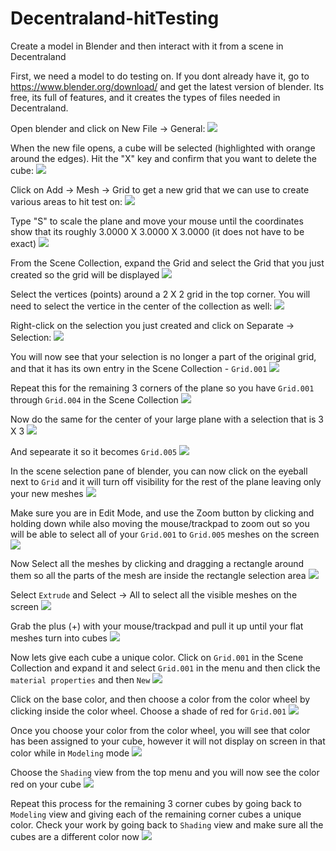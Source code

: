 # Decentraland-hitTesting
Create a model in Blender and then interact with it from a scene in Decentraland

First, we need a model to do testing on.  If you dont already have it, go to https://www.blender.org/download/ and get the latest version of blender.  Its free, its full of features, and it creates the types of files needed in Decentraland.

Open blender and click on New File -> General:
<img src="./ReadMe/blender_1.png">

When the new file opens, a cube will be selected (highlighted with orange around the edges).  Hit the "X" key and confirm that you want to delete the cube:
<img src="./ReadMe/blender_2.png">

Click on Add -> Mesh -> Grid to get a new grid that we can use to create various areas to hit test on:
<img src="./ReadMe/blender_3.png">

Type "S" to scale the plane and move your mouse until the coordinates show that its roughly 3.0000 X 3.0000 X 3.0000 (it does not have to be exact)
<img src="./ReadMe/blender_4.png">

From the Scene Collection, expand the Grid and select the Grid that you just created so the grid will be displayed
<img src="./ReadMe/blender_5.png">

Select the vertices (points) around a 2 X 2 grid in the top corner.  You will need to select the vertice in the center of the collection as well:
<img src="./ReadMe/blender_6.png">

Right-click on the selection you just created and click on Separate -> Selection:
<img src="./ReadMe/blender_7.png">

You will now see that your selection is no longer a part of the original grid, and that it has its own entry in the Scene Collection - `Grid.001`
<img src="./ReadMe/blender_8.png">

Repeat this for the remaining 3 corners of the plane so you have `Grid.001` through `Grid.004` in the Scene Collection
<img src="./ReadMe/blender_9.png">

Now do the same for the center of your large plane with a selection that is 3 X 3
<img src="./ReadMe/blender_10.png">

And sepearate it so it becomes `Grid.005`
<img src="./ReadMe/blender_11.png">

In the scene selection pane of blender, you can now click on the eyeball next to `Grid` and it will turn off visibility for the rest of the plane leaving only your new meshes
<img src="./ReadMe/blender_12.png">

Make sure you are in Edit Mode, and use the Zoom button by clicking and holding down while also moving the mouse/trackpad to zoom out so you will be able to select all of your `Grid.001` to `Grid.005` meshes on the screen
<img src="./ReadMe/blender_13.1.png">

Now Select all the meshes by clicking and dragging a rectangle around them so all the parts of the mesh are inside the rectangle selection area
<img src="./ReadMe/blender_14.png">

Select `Extrude` and Select -> All to select all the visible meshes on the screen
<img src="./ReadMe/blender_15.png">

Grab the plus (+) with your mouse/trackpad and pull it up until your flat meshes turn into cubes
<img src="./ReadMe/blender_16.png">

Now lets give each cube a unique color.  Click on `Grid.001` in the Scene Collection and expand it and select `Grid.001` in the menu and then click the `material properties` and then `New`
<img src="./ReadMe/blender_17.1.png">

Click on the base color, and then choose a color from the color wheel by clicking inside the color wheel.  Choose a shade of red for `Grid.001`
<img src="./ReadMe/blender_18.png">

Once you choose your color from the color wheel, you will see that color has been assigned to your cube, however it will not display on screen in that color while in `Modeling` mode
<img src="./ReadMe/blender_19.1.png">

Choose the `Shading` view from the top menu and you will now see the color red on your cube
<img src="./ReadMe/blender_20.png">

Repeat this process for the remaining 3 corner cubes by going back to `Modeling` view and giving each of the remaining corner cubes a unique color.  Check your work by going back to `Shading` view and make sure all the cubes are a different color now
<img src="./ReadMe/blender_21.png">
